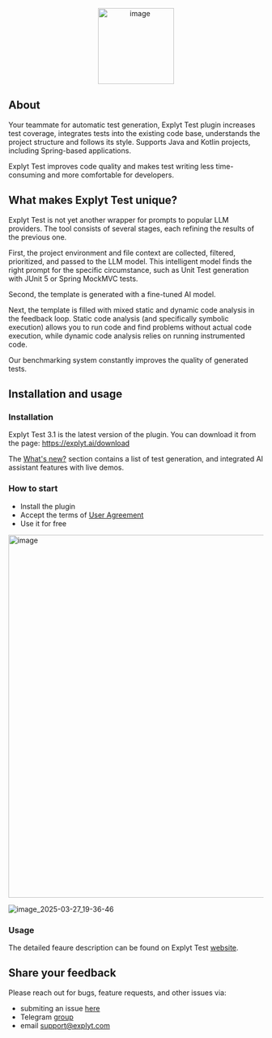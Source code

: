 <p align="center">
<img width="150" alt="image" src="https://github.com/user-attachments/assets/921fe44d-7d78-427c-9a16-5e8dffa720e7">
</p>

## About 

Your teammate for automatic test generation, Explyt Test plugin increases test coverage, integrates tests into the existing code base, understands the project structure and follows its style. Supports Java and Kotlin projects, including Spring-based applications.

Explyt Test improves code quality and makes test writing less time-consuming and more comfortable for developers. 

## What makes Explyt Test unique?

Explyt Test is not yet another wrapper for prompts to popular LLM providers. The tool consists of several stages, each refining the results of the previous one.

First, the project environment and file context are collected, filtered, prioritized, and passed to the LLM model. This intelligent model finds the right prompt for the specific circumstance, such as Unit Test generation with JUnit 5 or Spring MockMVC tests.

Second, the template is generated with a fine-tuned AI model.

Next, the template is filled with mixed static and dynamic code analysis in the feedback loop. Static code analysis (and specifically symbolic execution) allows you to run code and find problems without actual code execution, while dynamic code analysis relies on running instrumented code.

Our benchmarking system constantly improves the quality of generated tests.

## Installation and usage

### Installation 

Explyt Test 3.1 is the latest version of the plugin.
You can download it from the page: https://explyt.ai/download

The [What's new?](https://explyt.ai/docs/explyt-test/features2503RU) section contains a list of test generation, and integrated AI assistant features with live demos.

### How to start

- Install the plugin
- Accept the terms of <a href="https://explyt.ai/docs/legal/policy/">User Agreement</a>
- Use it for free

<img width="717" alt="image" src="https://github.com/user-attachments/assets/4027c1d7-68b0-4bf4-8182-f733f6aca066" />

![image_2025-03-27_19-36-46](https://github.com/user-attachments/assets/39e3f2a4-1980-4b10-b8de-64167543eb2a)

### Usage

The detailed feaure description can be found on Explyt Test <a href="https://explyt.ai/">website</a>.


## Share your feedback

Please reach out for bugs, feature requests, and other issues via:

* submiting an issue <a href="https://github.com/explyt/explyt-test-issues/issues/new/choose">here</a>
* Telegram <a href="https://t.me/explyttest">group</a>
* email support@explyt.com

<div><img src="https://mc.yandex.ru/watch/100641704" style="position:absolute; left:-9999px;" alt="" /></div>

